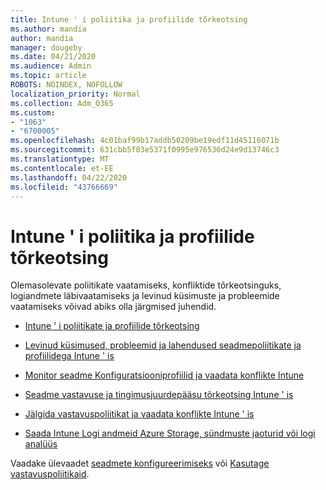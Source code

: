 ```yaml
---
title: Intune ' i poliitika ja profiilide tõrkeotsing
ms.author: mandia
author: mandia
manager: dougeby
ms.date: 04/21/2020
ms.audience: Admin
ms.topic: article
ROBOTS: NOINDEX, NOFOLLOW
localization_priority: Normal
ms.collection: Adm_O365
ms.custom:
- "1063"
- "6700005"
ms.openlocfilehash: 4c01baf99b17addb50209be19edf11d45116071b
ms.sourcegitcommit: 631cbb5f03e5371f0995e976536d24e9d13746c3
ms.translationtype: MT
ms.contentlocale: et-EE
ms.lasthandoff: 04/22/2020
ms.locfileid: "43766669"
---
```

# <a name="troubleshooting-intune-policy-and-profiles"></a>Intune ' i poliitika ja profiilide tõrkeotsing

Olemasolevate poliitikate vaatamiseks, konfliktide tõrkeotsinguks, logiandmete läbivaatamiseks ja levinud küsimuste ja probleemide vaatamiseks võivad abiks olla järgmised juhendid.

- [Intune ' i poliitikate ja profiilide tõrkeotsing](https://docs.microsoft.com/intune/troubleshoot-policies-in-microsoft-intune)

- [Levinud küsimused, probleemid ja lahendused seadmepoliitikate ja profiilidega Intune ' is](https://docs.microsoft.com/intune/device-profile-troubleshoot)

- [Monitor seadme Konfiguratsiooniprofiilid ja vaadata konflikte Intune](https://docs.microsoft.com/intune/device-profile-monitor)

- [Seadme vastavuse ja tingimusjuurdepääsu tõrkeotsing Intune ' is](https://docs.microsoft.com/intune/troubleshoot-conditional-access)

- [Jälgida vastavuspoliitikat ja vaadata konflikte Intune ' is](https://docs.microsoft.com/intune/compliance-policy-monitor)

- [Saada Intune Logi andmeid Azure Storage, sündmuste jaoturid või logi analüüs](https://docs.microsoft.com/intune/review-logs-using-azure-monitor)

Vaadake ülevaadet [seadmete konfigureerimiseks](https://docs.microsoft.com/intune/device-profiles) või [Kasutage vastavuspoliitikaid](https://docs.microsoft.com/intune/device-compliance-get-started).